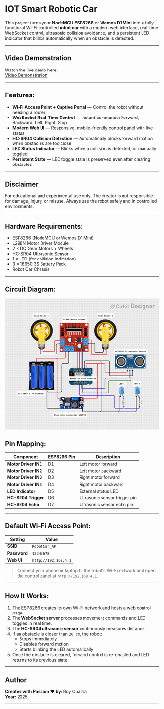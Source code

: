 # IOT Smart Robotic Car

This project turns your **NodeMCU ESP8266** or **Wemos D1 Mini** into a fully functional
Wi-Fi controlled **robot car** with a modern web interface, real-time WebSocket control, 
ultrasonic collision avoidance, and a persistent LED indicator that blinks automatically 
when an obstacle is detected.

---
## Video Demonstration

Watch the live demo here:  
[ Video Demonstration](https://vt.tiktok.com/ZSUVUGb72/)  

---

## Features:

-  **Wi-Fi Access Point + Captive Portal** — Control the robot without needing a router  
-  **WebSocket Real-Time Control** — Instant commands: Forward, Backward, Left, Right, Stop  
-  **Modern Web UI** — Responsive, mobile-friendly control panel with live status  
-  **HC-SR04 Collision Detection** — Automatically blocks forward motion when obstacles are too close  
-  **LED Status Indicator** — Blinks when a collision is detected, or manually toggled  
-  **Persistent State** — LED toggle state is preserved even after clearing obstacles  

---
## Disclaimer

For educational and experimental use only. The creator is not responsible for damage, injury, or misuse. Always use the robot safely and in controlled environments.

---

## Hardware Requirements:

- ESP8266 (NodeMCU or Wemos D1 Mini)  
- L298N Motor Driver Module  
- 2 × DC Gear Motors + Wheels  
- HC-SR04 Ultrasonic Sensor  
- 1 × LED (for collision indication)  
- 3 × 18650 3S Battery Pack  
- Robot Car Chassis

---

## Circuit Diagram:
 
![Circuit Diagram](diagram.png)

## Pin Mapping:

| Component                  | ESP8266 Pin | Description                              |
|---------------------------|-------------|------------------------------------------|
| **Motor Driver IN1**      | D1          | Left motor forward                       |
| **Motor Driver IN2**      | D2          | Left motor backward                      |
| **Motor Driver IN3**      | D3          | Right motor forward                      |
| **Motor Driver IN4**      | D4          | Right motor backward                     |
| **LED Indicator**         | D5          | External status LED                      |
| **HC-SR04 Trigger**       | D6          | Ultrasonic sensor trigger pin            |
| **HC-SR04 Echo**          | D7          | Ultrasonic sensor echo pin               |

---

## Default Wi-Fi Access Point:

| Setting       | Value           |
|--------------|------------------|
| **SSID**     | `RobotCar_AP`    |
| **Password** | `12345678`       |
| **Web UI**   | `http://192.168.4.1` |

> Connect your phone or laptop to the robot's Wi-Fi network and open the control panel at `http://192.168.4.1`.

---

## How It Works:

1. The ESP8266 creates its own Wi-Fi network and hosts a web control page.  
2. The **WebSocket server** processes movement commands and LED toggles in real time.  
3. The **HC-SR04 ultrasonic sensor** continuously measures distance.  
4. If an obstacle is closer than `20 cm`, the robot:  
   - Stops immediately  
   - Disables forward motion  
   - Starts blinking the LED automatically  
5. Once the obstacle is cleared, forward control is re-enabled and LED returns to its previous state.

---
## Author

**Created with Passion ❤ by:** Roy Cuadra  
**Year:** 2025  
 
---

